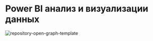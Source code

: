 # Power BI анализ и визуализации данных

![repository-open-graph-template](https://user-images.githubusercontent.com/43387913/56744795-d4ca9880-6781-11e9-846d-19cf66286b2f.png)
